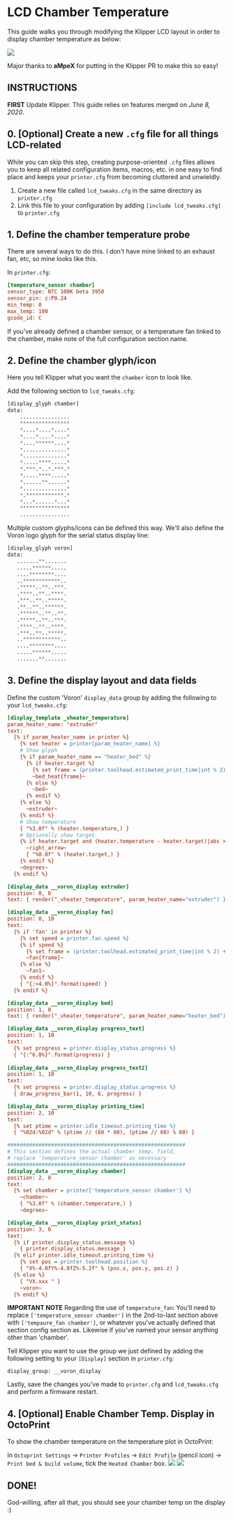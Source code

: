 # LCD Chamber Temperature
This guide walks you through modifying the Klipper LCD layout in order to display chamber temperature as below:

![](images/modified_display_layout.jpg)

Major thanks to **aMpeX** for putting in the Klipper PR to make this so easy!

## **INSTRUCTIONS**
**FIRST** Update Klipper. This guide relies on features merged on *June 8, 2020*.

## 0. [Optional] Create a new `.cfg` file for all things LCD-related
While you can skip this step, creating purpose-oriented `.cfg` files allows you to keep all related configuration items, macros, etc. in one easy to find place and keeps your `printer.cfg` from becoming cluttered and unwieldly.
1) Create a new file called `lcd_tweaks.cfg` in the same directory as `printer.cfg`
2) Link this file to your configuration by adding `[include lcd_tweaks.cfg]` to `printer.cfg`

## 1. Define the chamber temperature probe
There are several ways to do this. I don't have mine linked to an exhaust fan, etc, so mine looks like this. 

In `printer.cfg`:
```ini
[temperature_sensor chamber]
sensor_type: NTC 100K beta 3950
sensor_pin: z:P0.24
min_temp: 0
max_temp: 100
gcode_id: C
```
If you've already defined a chamber sensor, or a temperature fan linked to the chamber, make note of the full configuration section name.

## 2. Define the chamber glyph/icon
Here you tell Klipper what you want the `chamber` icon to look like.

Add the following section to `lcd_tweaks.cfg`:
```py
[display_glyph chamber]
data:
	................
    ****************
    *....*....*....*
    *....*....*....*
    *....******....*
    *..............*
	*..............*
    *.....****.....*
    *.***.*..*.***.*
    *.....****.....*
    *......**......*
    *..............*
    *.************.*
    *...*......*...*
    ****************
	................
 ```
 Multiple custom glyphs/icons can be defined this way. We'll also define the Voron logo glyph for the serial status display line:
 ```py
[display_glyph voron]
data:
    .......**.......
    .....******.....
    ....********....
    ..************..
    .*****..**..***.
    .****..**..****.
    .***..**..*****.
    .**..**..******.
    .******..**..**.
    .*****..**..***.
    .****..**..****.
    .***..**..*****.
    ..************..
    ....********....
    .....******.....
    .......**.......
 ```

## 3. Define the display layout and data fields
Define the custom 'Voron' `display_data` group by adding the following to your `lcd_tweaks.cfg`:
```ini
[display_template _vheater_temperature]
param_heater_name: "extruder"
text:
  {% if param_heater_name in printer %}
    {% set heater = printer[param_heater_name] %}
    # Show glyph
    {% if param_heater_name == "heater_bed" %}
      {% if heater.target %}
        {% set frame = (printer.toolhead.estimated_print_time|int % 2) + 1 %}
        ~bed_heat{frame}~
      {% else %}
        ~bed~
      {% endif %}
    {% else %}
      ~extruder~
    {% endif %}
    # Show temperature
    { "%3.0f" % (heater.temperature,) }
    # Optionally show target
    {% if heater.target and (heater.temperature - heater.target)|abs > 2 %}
      ~right_arrow~
      { "%0.0f" % (heater.target,) }
    {% endif %}
    ~degrees~
  {% endif %}

[display_data __voron_display extruder]
position: 0, 0
text: { render("_vheater_temperature", param_heater_name="extruder") }

[display_data __voron_display fan]
position: 0, 10
text:
  {% if 'fan' in printer %}
    {% set speed = printer.fan.speed %}
    {% if speed %}
      {% set frame = (printer.toolhead.estimated_print_time|int % 2) + 1 %}
      ~fan{frame}~
    {% else %}
      ~fan1~
    {% endif %}
    { "{:>4.0%}".format(speed) }
  {% endif %}

[display_data __voron_display bed]
position: 1, 0
text: { render("_vheater_temperature", param_heater_name="heater_bed") }

[display_data __voron_display progress_text]
position: 1, 10
text:
  {% set progress = printer.display_status.progress %}
  { "{:^6.0%}".format(progress) }
  
[display_data __voron_display progress_text2]
position: 1, 10
text:
  {% set progress = printer.display_status.progress %}
  { draw_progress_bar(1, 10, 6, progress) }

[display_data __voron_display printing_time]
position: 2, 10
text:
  {% set ptime = printer.idle_timeout.printing_time %}
  { "%02d:%02d" % (ptime // (60 * 60), (ptime // 60) % 60) }

#########################################################
# This section defines the actual chamber temp. field,
# replace 'temperature_sensor chamber' as necessary
#########################################################
[display_data __voron_display chamber]
position: 2, 0
text:
  {% set chamber = printer['temperature_sensor chamber'] %}
	~chamber~
	{ "%3.0f" % (chamber.temperature,) }
	~degrees~

[display_data __voron_display print_status]
position: 3, 0
text: 
  {% if printer.display_status.message %}
    { printer.display_status.message }
  {% elif printer.idle_timeout.printing_time %}
    {% set pos = printer.toolhead.position %}
    { "X%-4.0fY%-4.0fZ%-5.2f" % (pos.x, pos.y, pos.z) }
  {% else %}
    { "VX.xxx " }
	~voron~
  {% endif %}
  ```

**IMPORTANT NOTE**
Regarding the use of `temperature_fan`: You'll need to replace `['temperature_sensor chamber']` in the 2nd-to-last section above with `['tempaure_fan chamber']`, or whatever you've actually defined that section config section as. Likewise if you've named your sensor anything other than 'chamber'.

Tell Klipper you want to use the group we just defined by adding the following setting to your `[Display]` section in `printer.cfg`:
```
display_group: __voron_display
```
Lastly, save the changes you've made to `printer.cfg` and `lcd_tweaks.cfg` and perform a firmware restart.

## 4. [Optional] Enable Chamber Temp. Display in OctoPrint
To show the chamber temperature on the temperature plot in OctoPrint:

In `Octoprint Settings` -> `Printer Profiles` -> `Edit Profile` (pencil icon) -> `Print bed & build volume`, tick the `Heated Chamber` box.
![](images/octoprint_chamber_setting.PNG)
![](images/octoprint_temp_plot.PNG)

## DONE!
God-willing, after all that, you should see your chamber temp on the display :)
